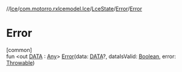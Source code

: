 //[lce](../../../../index.md)/[com.motorro.rxlcemodel.lce](../../index.md)/[LceState](../index.md)/[Error](index.md)/[Error](-error.md)

# Error

[common]\
fun &lt;out [DATA](index.md) : [Any](https://kotlinlang.org/api/latest/jvm/stdlib/kotlin/-any/index.html)&gt; [Error](-error.md)(data: [DATA](index.md)?, dataIsValid: [Boolean](https://kotlinlang.org/api/latest/jvm/stdlib/kotlin/-boolean/index.html), error: [Throwable](https://kotlinlang.org/api/latest/jvm/stdlib/kotlin/-throwable/index.html))
